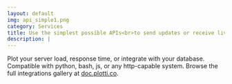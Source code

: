 ```yaml
---
layout: default
img: api_simple1.png
category: Services
title: Use the simplest possible APIs<br>to send updates or receive live data
description: |
---
```

Plot your server load, response time, or integrate with your database. Compatible with python, bash, js, or any http-capable system. Browse the full integrations gallery at [doc.plotti.co](https://doc.plotti.co).